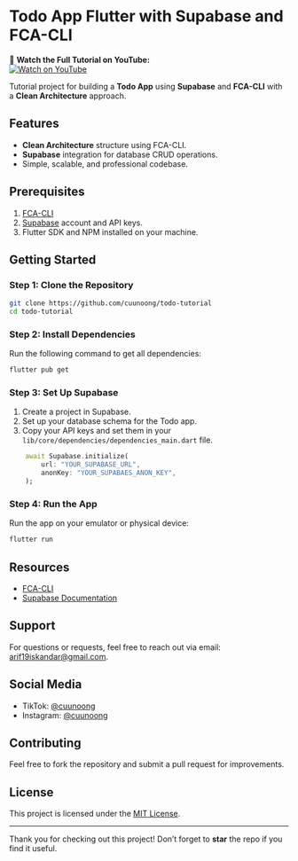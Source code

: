 # Todo App Flutter with Supabase and FCA-CLI

🎥 **Watch the Full Tutorial on YouTube:**  
[![Watch on YouTube](https://img.youtube.com/vi/hCmsU81MlwA/maxresdefault.jpg)](https://youtu.be/hCmsU81MlwA)

Tutorial project for building a **Todo App** using **Supabase** and **FCA-CLI** with a **Clean Architecture** approach.

## Features

-   **Clean Architecture** structure using FCA-CLI.
-   **Supabase** integration for database CRUD operations.
-   Simple, scalable, and professional codebase.

## Prerequisites

1. [FCA-CLI](https://www.npmjs.com/package/fca-cli)
2. [Supabase](https://supabase.com/docs) account and API keys.
3. Flutter SDK and NPM installed on your machine.

## Getting Started

### Step 1: Clone the Repository

```bash
git clone https://github.com/cuunoong/todo-tutorial
cd todo-tutorial
```

### Step 2: Install Dependencies

Run the following command to get all dependencies:

```bash
flutter pub get
```

### Step 3: Set Up Supabase

1. Create a project in Supabase.
2. Set up your database schema for the Todo app.
3. Copy your API keys and set them in your `lib/core/dependencies/dependencies_main.dart` file.

```dart
    await Supabase.initialize(
        url: "YOUR_SUPABASE_URL",
        anonKey: "YOUR_SUPABAES_ANON_KEY",
    );
```

### Step 4: Run the App

Run the app on your emulator or physical device:

```bash
flutter run
```

## Resources

-   [FCA-CLI](https://www.npmjs.com/package/fca-cli)
-   [Supabase Documentation](https://supabase.com/docs)

## Support

For questions or requests, feel free to reach out via email: [arif19iskandar@gmail.com](mailto:arif19iskandar@gmail.com).

## Social Media

-   TikTok: [@cuunoong](https://tiktok.com/@cuunoong)
-   Instagram: [@cuunoong](https://instagram.com/cuunoong)

## Contributing

Feel free to fork the repository and submit a pull request for improvements.

## License

This project is licensed under the [MIT License](LICENSE).

---

Thank you for checking out this project! Don’t forget to **star** the repo if you find it useful.
